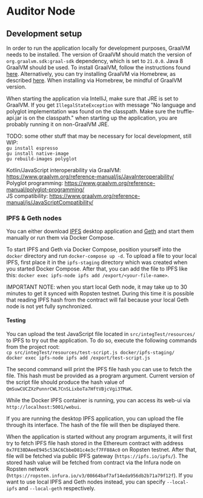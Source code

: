 # Auditor Node

## Development setup
In order to run the application locally for development purposes, GraalVM needs to be installed. The version of GraalVM
should match the version of `org.graalvm.sdk:graal-sdk` dependency, which is set to `21.0.0`. Java 8 GraalVM should be
used. To install GraalVM, follow the instructions found [here](https://www.graalvm.org/docs/getting-started/).
Alternatively, you can try installing GraalVM via Homebrew, as described
[here](https://github.com/graalvm/homebrew-tap). When installing via Homebrew, be mindful of GraalVM version.

When starting the application via IntelliJ, make sure that JRE is set to GraalVM. If you get `IllegalStateException`
with message "No language and polyglot implementation was found on the classpath. Make sure the truffle-api.jar is on
the classpath." when starting up the application, you are probably running it on non-GraalVM JRE.  

TODO: some other stuff that may be necessary for local development, still WIP:  
`gu install espresso`  
`gu install native-image`  
`gu rebuild-images polyglot`  

Kotlin/JavaScript interoperability via GraalVM: https://www.graalvm.org/reference-manual/js/JavaInteroperability/  
Polyglot programming: https://www.graalvm.org/reference-manual/polyglot-programming/  
JS compatibility: https://www.graalvm.org/reference-manual/js/JavaScriptCompatibility/  

### IPFS & Geth nodes
You can either download [IPFS](https://ipfs.io/) desktop application and [Geth](https://geth.ethereum.org/) and start
them manually or run them via Docker Compose.

To start IPFS and Geth via Docker Compose, position yourself into the `docker` directory and run `docker-compose up -d`.
To upload a file to your local IPFS, first place it in the `ipfs-staging` directory which was created when you started
Docker Compose. After that, you can add the file to IPFS like this:
`docker exec ipfs-node ipfs add /export/<your-file-name>`.  

IMPORTANT NOTE: when you start local Geth node, it may take up to 30 minutes to get it synced with Ropsten testnet.
During this time it is possible that reading IPFS hash from the contract will fail because your local Geth node is not
yet fully synchronized.  

#### Testing
You can upload the test JavaScript file located in `src/integTest/resources/` to IPFS to try out the application. To do
so, execute the following commands from the project root:  
`cp src/integTest/resources/test-script.js docker/ipfs-staging/`  
`docker exec ipfs-node ipfs add /export/test-script.js`  

The second command will print the IPFS file hash you can use to fetch the file. This hash must be provided as a program
argument. Current version of the script file should produce the hash value of
`QmSuwCUCZXzPunnrCWL7CnSLixboTa7HftVBjcVgi3TMaK`.  

While the Docker IPFS container is running, you can access its web-ui via `http://localhost:5001/webui`.  

If you are running the desktop IPFS application, you can upload the file through its interface. The hash of the file
will then be displayed there.  

When the application is started without any program arguments, it will first try to fetch IPFS file hash stored in the
Ethereum contract with address `0x7FE38DAeeE945c53AC6CbbeD81c4e3cf7FF88Ac0` on Ropsten testnet. After that, file will be
fetched via public IPFS gateway (`https://ipfs.io/ipfs/`). The stored hash value will be fetched from contract via the
Infura node on Ropsten network (`https://ropsten.infura.io/v3/08664baf7af14eda956db2b71a79f12f`). If you want to use
local IPFS and Geth nodes instead, you can specify `--local-ipfs` and `--local-geth` respectively.
